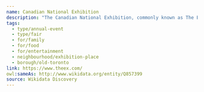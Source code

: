 ```yaml
---
name: Canadian National Exhibition
description: "The Canadian National Exhibition, commonly known as The Ex or CNE, is an annual festival and agricultural fair held in Toronto at Exhibition Place. Running for 18 days ending on Labour Day, it is one of Canada's largest annual fairs, featuring midway rides, agricultural exhibits, food vendors, live entertainment, shopping, and performances. First held in 1879, it attracts approximately 1.5 million visitors annually."
tags:
  - type/annual-event
  - type/fair
  - for/family
  - for/food
  - for/entertainment
  - neighbourhood/exhibition-place
  - borough/old-toronto
link: https://www.theex.com/
owl:sameAs: http://www.wikidata.org/entity/Q857399
source: Wikidata Discovery
---
```

